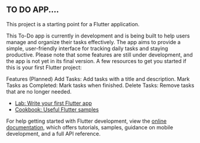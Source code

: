 ## TO DO APP....

This project is a starting point for a Flutter application.

This To-Do app is currently in development and is being built to help users manage and organize their tasks effectively.
The app aims to provide a simple, user-friendly interface for tracking daily tasks and staying productive.
Please note that some features are still under development, and the app is not yet in its final version.
A few resources to get you started if this is your first Flutter project:

Features (Planned)
Add Tasks: Add tasks with a title and description.
Mark Tasks as Completed: Mark tasks when finished.
Delete Tasks: Remove tasks that are no longer needed.

- [Lab: Write your first Flutter app](https://docs.flutter.dev/get-started/codelab)
- [Cookbook: Useful Flutter samples](https://docs.flutter.dev/cookbook)

For help getting started with Flutter development, view the
[online documentation](https://docs.flutter.dev/), which offers tutorials,
samples, guidance on mobile development, and a full API reference.

